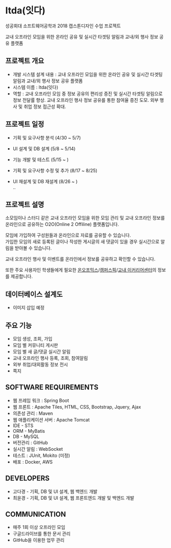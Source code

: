 # Itda(잇다)
성공회대 소프트웨어공학과 2018 캡스톤디자인 수업 프로젝트

교내 오프라인 모임을 위한 온라인 공유 및 실시간 타겟팅 알림과 교내/외 행사 정보 공유 플랫폼


## 프로젝트 개요
- 개발 시스템 설계 내용 : 교내 오프라인 모임을 위한 온라인 공유 및 실시간 타겟팅 알림과 교내/외 행사 정보 공유 플랫폼  
- 시스템 이름 : Itda(잇다)
- 역할 : 교내 오프라인 모임 중 정보 공유의 편리성 증진 및 실시간 타겟팅 알림으로 정보 전달률 향상. 교내 오프라인 행사 정보 공유를 통한 참여율 증진 도모. 외부 행사 및 취업 정보 접근성 확대.  

## 프로젝트 일정
* 기획 및 요구사항 분석 (4/30 ~ 5/7)
* UI 설계 및 DB 설계 (5/8 ~ 5/14)
* 기능 개발 및 테스트 (5/15 ~ )

* 기획 및 요구사항 수정 및 추가 (8/17 ~ 8/25)
* UI 재설계 및 DB 재설계 (8/26 ~ )  
..

## 프로젝트 설명
소모임이나 스터디 같은 교내 오프라인 모임을 위한 모임 관리 및 교내 오프라인 정보를 온라인으로 공유하는 O2O(Online 2 Offiline) 플랫폼입니다.

모임에 가입하여 구성원들과 온라인으로 자료를 공유할 수 있습니다.  
가입한 모임의 새로 등록된 글이나 작성한 게시글의 새 댓글이 있을 경우 실시간으로 알림을 받아볼 수 있습니다.  

교내 오프라인 행사 및 이벤트를 온라인에서 정보를 공유하고 확인할 수 있습니다.  

또한 주요 사용자인 학생들에게 필요한 [온오프믹스](https://onoffmix.com)/[캠퍼스픽](https://www.campuspick.com)/[교내 이커리어센터](http://ecareer.skhu.ac.kr/smain.html)의 정보를 제공합니다.

## 데이터베이스 설계도  
- 이미지 삽입 예정

## 주요 기능
- 모임 생성, 조회, 가입
- 모임 별 커뮤니티 게시판
- 모임 별 새 글/댓글 실시간 알림
- 교내 오프라인 행사 등록, 조회, 참여알림
- 외부 취업/대외활동 정보 전시
- 쪽지  

## SOFTWARE REQUIREMENTS
* 웹 프레임 워크 : Spring Boot
* 웹 프론트 : Apache Tiles, HTML, CSS, Bootstrap, Jquery, Ajax
* 의존성 관리 : Maven
* 웹 애플리케이션 서버 : Apache Tomcat
* IDE - STS
* ORM - MyBatis
* DB - MySQL
* 버전관리 : GitHub
* 실시간 알림 : WebSocket
* 테스트 : JUnit, Mokito (미정)
* 배포 : Docker, AWS


## DEVELOPERS
* 고다경 - 기획, DB 및 UI 설계, 웹 백엔드 개발
* 최윤경 - 기획, DB 및 UI 설계, 웹 프론트엔드 개발 및 백엔드 개발

## COMMUNICATION
* 매주 1회 이상 오프라인 모임
* 구글드라이브를 통한 문서 관리
* GitHub을 이용한 업무 관리
